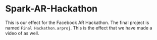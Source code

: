 # Spark-AR-Hackathon

This is our effect for the Facebook AR Hackathon. The final project is named `Final Hackathon.arproj`. This is the effect that we have made a video of as well. 
